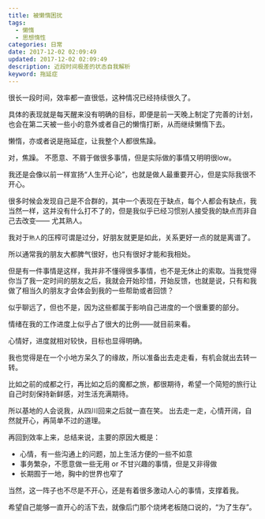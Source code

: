 ```yaml
---
title: 被懒惰困扰
tags:
  - 懒惰
  - 思想惰性
categories: 日常
date: 2017-12-02 02:09:49
updated: 2017-12-02 02:09:49
description: 近段时间极差的状态自我解析
keyword: 拖延症
---
```


很长一段时间，效率都一直很低，这种情况已经持续很久了。

具体的表现就是每天醒来没有明确的目标，即便是前一天晚上制定了完善的计划，也会在第二天被一些小的意外或者自己的懒惰打断，从而继续懒惰下去。

懒惰，亦或者说是拖延症，让我整个人都很焦躁。

对，焦躁。 不愿意、不屑于做很多事情，但是实际做的事情又明明很low。
<!-- more -->

我还是会像以前一样宣扬“人生开心论”，也就是做人最重要开心，但是实际我很不开心。

很多时候会发现自己是不合群的，其中一个表现在于缺点，每个人都会有缺点，我当然一样，这并没有什么打不了的，但是我似乎已经习惯别人接受我的缺点而非自己去改变—— 尤其熟人。

我对于`熟人`的压榨可谓是过分，好朋友就更是如此，关系更好一点的就是离谱了。

所以通常我的朋友大都脾气很好，也只有很好才能和我相处。

但是有一件事情是这样，我并非不懂得很多事情，也不是无休止的索取。当我觉得你当了我一定时间的朋友之后，我就会开始珍惜，开始反馈，也就是说，只有和我做了相当久的朋友才会体会到我的一些帮助或者回馈？

似乎聊远了，但也不是，因为这些都属于影响自己进度的一个很重要的部分。


情绪在我的工作进度上似乎占了很大的比例——就目前来看。


心情好，进度就相对较快，目标也显得明确。


我也觉得是在一个小地方呆久了的缘故，所以准备出去走走看，有机会就出去转一转。

比如之前的成都之行，再比如之后的魔都之旅，都很期待，希望一个简短的旅行让自己时刻保持新鲜感，对生活充满期待。

所以基地的人会说我，从四川回来之后就一直在笑。 出去走一走，心情开阔，自然就开心，再简单不过的道理。

再回到效率上来，总结来说，主要的原因大概是：

* 心情，有一些沟通上的问题，加上生活方便的一些不如意
* 事务繁杂，不愿意做一些无用 or 不甘兴趣的事情，但是又非得做
* 长期囿于一地，胸中的世界也窄了

当然，这一阵子也不尽是不开心，还是有着很多激动人心的事情，支撑着我。

希望自己能够一直开心的活下去，就像后门那个烧烤老板随口说的，“为了生存”。

